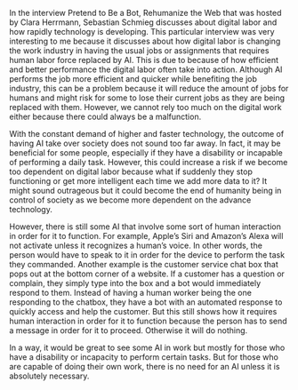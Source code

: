 In the interview Pretend to Be a Bot, Rehumanize the Web that was hosted by Clara Herrmann, Sebastian Schmieg discusses about digital labor and how rapidly technology is developing. This particular interview was very interesting to me because it discusses about how digital labor is changing the work industry in having the usual jobs or assignments that requires human labor force replaced by AI. This is due to because of how efficient and better performance the digital labor often take into action. Although AI performs the job more efficient and quicker while benefiting the job industry, this can be a problem because it will reduce the amount of jobs for humans and might risk for some to lose their current jobs as they are being replaced with them. However, we cannot rely too much on the digital work either because there could always be a malfunction. 

With the constant demand of higher and faster  technology, the outcome of having AI take over society does not sound too far away. In fact, it may be beneficial for some people, especially if they have a disability or incapable of performing a daily task. However, this could increase a risk if we become too dependent on digital labor because what if suddenly they stop functioning or get more intelligent each time we add more data to it? It might sound outrageous but it could become the end of humanity being in control of society as we become more dependent on the advance technology.

However, there is still some AI that involve some sort of human interaction in order for it to function. For example, Apple’s Siri and Amazon’s Alexa will not activate unless it recognizes a human’s voice. In other words, the person would have to speak to it in order for the device to perform the task they commanded. Another example is the customer service chat box that pops out at the bottom corner of a website. If a customer has a question or complain, they simply type into the box and a bot would immediately respond to them. Instead of having a human worker being the one responding to the chatbox, they have a bot with an automated response to quickly access and help the customer. But this still shows how it requires human interaction in order for it to function because the person has to send a message in order for it to proceed. Otherwise it will do nothing. 

In a way, it would be great to see some AI in work but mostly for those who have a disability or incapacity to perform certain tasks. But for those who are capable of doing their own work, there is no need for an AI unless it is absolutely necessary. 

